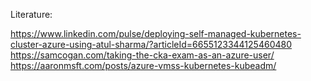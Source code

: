 Literature:

https://www.linkedin.com/pulse/deploying-self-managed-kubernetes-cluster-azure-using-atul-sharma/?articleId=6655123344125460480
https://samcogan.com/taking-the-cka-exam-as-an-azure-user/
https://aaronmsft.com/posts/azure-vmss-kubernetes-kubeadm/
